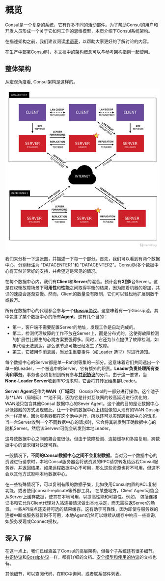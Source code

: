 # 概览

Consul是一个复杂的系统，它有许多不同的活动部件。为了帮助Consul的用户和开发人员形成一个关于它如何工作的思维模型，本页介绍下Consul系统架构。

在描述架构之前，我们建议阅读[术语表](https://www.consul.io/docs/glossary)，以帮助大家更好的了解讨论的内容。

在生产中部署Consul时，本文档中的架构概念可以与参考[架构指南](https://learn.hashicorp.com/tutorials/consul/reference-architecture?utm_source=consul.io&utm_medium=docs)一起使用。

## 整体架构

从宏观角度看, Consul架构是这样的。

![](../.gitbook/assets/consul-arch.png)

我们来分析一下这张图，并描述一下每一个部分。首先，我们可以看到有两个数据中心，分别标注为 "DATACENTER1"和 "DATACENTER2"。Consul对多个数据中心有天然非常好的支持，并希望这是常见的情况。

在每个数据中心内，我们有**Client**和**Server**的混合。预计会有**3到5**台Server。这是在权衡故障场景下**可用性**和**性能**之间取得平衡的结果，因为随着机器的增加，共识的速度会逐渐变慢。然而，Client的数量没有限制，它们可以轻松地扩展到数千或数万。

所有在数据中心的代理都会参与一个[**Gossip**协议](https://www.consul.io/docs/internals/gossip、)。这意味着有一个Gossip池，其中包含了某个数据中心的所有**Agent**。这有几个目的：

* 第一，客户端不需要配置Server的地址，发现工作是自动完成的。
* 第二，检测代理故障的工作不放在Server上，而是分布式的。这使得故障检测的扩展性比原生的心跳方案要强得多。同时，它还为节点提供了故障检测，如果代理无法到达，那么该节点可能已经发生了故障。
* 第三，它被用作消息层，当发生重要事件（如Leader 选举）时进行通知。

 每个数据中心的Server都是单一Raft对等集的一部分。这意味着它们共同选出一个单一的Leader，一个被选中的Server，它有额外的职责。**Leader负责处理所有查询和事务**。事务也必须复制到所有参与[**共识协议**](https://www.consul.io/docs/internals/consensus)的分片。由于这一要求，当**None-Leader Server**收到RPC请求时，它会将其转发给集群Leader。 

**Server Agent**还作为**WAN（广域网）** Gossip Pool的一部分进行操作。这个池子与**LAN（局域网）**池不同，因为它是针对互联网的较高延迟进行优化的，WAN池只包含其他Consul 数据中心的Sever Agent。这个池的目的是让数据中心以低接触的方式发现彼此。让一个新的数据中心上线就像加入现有的WAN Gossip 池一样简单。因为服务器都在这个池中运行，所以还可以实现跨数据中心的请求。当一台Server收到一个不同数据中心的请求时，它会将其转发到正确数据中心的随机Server。然后该Servevr可能会转发到本地Leader。

这导致数据中心之间的耦合度很低，但由于故障检测、连接缓存和多路复用，跨数据中心的请求相对快速可靠。 

 一般情况下，**不同的Consul数据中心之间不会复制数据**。当对另一个数据中心的资源进行请求时，本地Consul服务器会将该资源的RPC请求转发给远程Consul服务器，并返回结果。如果远程数据中心不可用，那么这些资源也将不可用，但这不会以其他方式影响本地数据中心。

   在一些特殊情况下，可以复制有限的数据子集，比如使用Consul内置的ACL复制功能，或者使用consul-replicate等外部工具。 在某些地方，Client Agent可能会从Server上缓存数据，使其在本地可用，以提高性能和可靠性。例如， 包括连接证书和它允许Client代理对入站连接请求做出本地决定，而无需往返Server的场景。一些API端点还支持可选的结果缓存。这有助于可靠性，因为即使与服务器的连接中断或服务器暂时不可用，本地Agent仍然可以继续从缓存中响应一些查询，如服务发现或Connect授权。

## 深入了解

在这一点上，我们已经涵盖了Consul的高层架构，但每个子系统还有很多细节。[共识协议](https://www.consul.io/docs/internals/consensus)和[Gossip协议](https://www.consul.io/docs/internals/gossip)一样，都有详细的文档。[安全模型和使用的协议](https://www.consul.io/docs/internals/security)的文档也有。 

其他细节，可以查阅代码，在IRC中询问，或者联系邮件列表。

